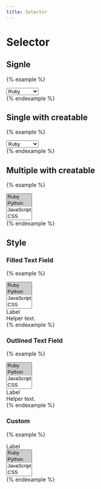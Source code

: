 ```yaml
---
title: Selector
---
```


# Selector

## Signle

{% example %}
<div class="selector" data-controller="selector">
  <select>
    <option value="Ruby">Ruby</option>
    <option value="Python">Python</option>
    <option value="JavaScript">JavaScript</option>
    <option value="CSS">CSS</option>
    <option value="HTML">HTML</option>
  </select>
</div>
{% endexample %}

## Single with creatable

{% example %}
<div class="selector" data-controller="selector" data-selector-creatable-value="true">
  <select>
    <option value="Ruby" selected>Ruby</option>
    <option value="Python">Python</option>
    <option value="JavaScript">JavaScript</option>
    <option value="CSS">CSS</option>
    <option value="HTML">HTML</option>
  </select>
</div>
{% endexample %}

## Multiple with creatable

{% example %}
<div class="selector selector--filled" data-controller="selector" data-selector-creatable-value="true" data-selector-max-items-value="5">
  <select multiple>
    <option value="Ruby" selected>Ruby</option>
    <option value="Python" selected>Python</option>
    <option value="JavaScript">JavaScript</option>
    <option value="CSS">CSS</option>
    <option value="HTML">HTML</option>
  </select>
</div>
{% endexample %}

## Style


### Filled Text Field

{% example %}
<div class="text-field text-field--filled">
  <div class="text-field__container">
    <div class="selector text-field__input" data-controller="selector" data-selector-placeholder-value="Tag..." data-selector-creatable-value="true" data-selector-max-items-value="5">
      <select multiple>
        <option value="Ruby" selected>Ruby</option>
        <option value="Python" selected>Python</option>
        <option value="JavaScript">JavaScript</option>
        <option value="CSS">CSS</option>
        <option value="HTML">HTML</option>
      </select>
    </div>
    <label class="text-field__label">Label</label>
  </div>
  <div class="text-field__helper-text">
    Helper text.
  </div>
</div>
{% endexample %}

### Outlined Text Field

{% example %}
<div class="text-field text-field--outlined">
  <div class="text-field__container">
    <div class="selector text-field__input" data-controller="selector" data-selector-placeholder-value="Tag..." data-selector-creatable-value="true" data-selector-max-items-value="5">
      <select multiple>
        <option value="Ruby" selected>Ruby</option>
        <option value="Python" selected>Python</option>
        <option value="JavaScript">JavaScript</option>
        <option value="CSS">CSS</option>
        <option value="HTML">HTML</option>
      </select>
    </div>
    <label class="text-field__label">Label</label>
  </div>
  <div class="text-field__helper-text">
    Helper text.
  </div>
</div>
{% endexample %}

### Custom

{% example %}
<div class="display-flex align-items-center border-top border-bottom">
  <label>Label</label>
  <div class="selector" data-controller="selector" data-selector-creatable-value="true" data-selector-max-items-value="5">
    <select multiple>
      <option value="Ruby" selected>Ruby</option>
      <option value="Python" selected>Python</option>
      <option value="JavaScript">JavaScript</option>
      <option value="CSS">CSS</option>
      <option value="HTML">HTML</option>
    </select>
  </div>
</div>
{% endexample %}
